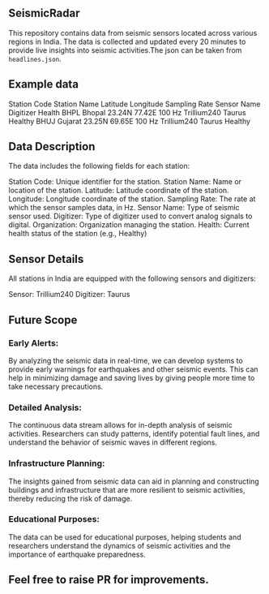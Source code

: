 ## SeismicRadar

This repository contains data from seismic sensors located across various regions in India. The data is collected and updated every 20 minutes to provide live insights into seismic activities.The json can be taken from `headlines.json`. 

## Example data
Station Code	Station Name	Latitude	Longitude	 Sampling Rate 	Sensor Name	   Digitizer		Health
BHPL	        Bhopal	       23.24N   77.42E	   100 Hz	        Trillium240	   Taurus	    Healthy
BHUJ	        Gujarat        23.25N	  69.65E	   100 Hz	        Trillium240	   Taurus	    Healthy

## Data Description

The data includes the following fields for each station:

Station Code: Unique identifier for the station.
Station Name: Name or location of the station.
Latitude: Latitude coordinate of the station.
Longitude: Longitude coordinate of the station.
Sampling Rate: The rate at which the sensor samples data, in Hz.
Sensor Name: Type of seismic sensor used.
Digitizer: Type of digitizer used to convert analog signals to digital.
Organization: Organization managing the station.
Health: Current health status of the station (e.g., Healthy)

## Sensor Details

All stations in India are equipped with the following sensors and digitizers:

Sensor: Trillium240
Digitizer: Taurus

## Future Scope

### Early Alerts: 
By analyzing the seismic data in real-time, we can develop systems to provide early warnings for earthquakes and other seismic events. This can help in minimizing damage and saving lives by giving people more time to take necessary precautions.

### Detailed Analysis: 
The continuous data stream allows for in-depth analysis of seismic activities. Researchers can study patterns, identify potential fault lines, and understand the behavior of seismic waves in different regions.

### Infrastructure Planning: 
The insights gained from seismic data can aid in planning and constructing buildings and infrastructure that are more resilient to seismic activities, thereby reducing the risk of damage.

### Educational Purposes: 
The data can be used for educational purposes, helping students and researchers understand the dynamics of seismic activities and the importance of earthquake preparedness.

## Feel free to raise PR for improvements.


